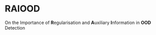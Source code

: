 # RAIOOD
On the Importance of **R**egularisation and **A**uxiliary **I**nformation in **OOD** Detection
